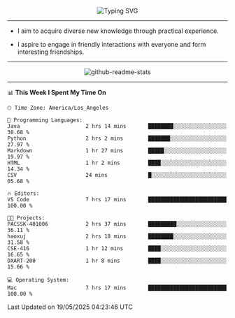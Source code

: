 <p align="center">
  <img src="https://readme-typing-svg.demolab.com?font=Fira+Code&weight=500&size=32&duration=2500&pause=1600&center=true&vCenter=true&random=false&width=1024&height=64&lines=Hi+there+%F0%9F%91%8B;I'm+delighted+you+could+make+it+here+%F0%9F%8E%89;I'm+Harry%2C+a+college+student+still+finding+my+way" alt="Typing SVG" />
</p>


---


- I aim to acquire diverse new knowledge through practical experience.

- I aspire to engage in friendly interactions with everyone and form interesting friendships.


---


<p align="center">
  <img src="https://github-readme-stats.vercel.app/api?username=Harry-Jing&show_icons=true" alt="github-readme-stats"/>
</p>


---

<!--START_SECTION:waka-->
📊 **This Week I Spent My Time On** 

```text
🕑︎ Time Zone: America/Los_Angeles

💬 Programming Languages: 
Java                     2 hrs 14 mins       ████████░░░░░░░░░░░░░░░░░   30.68 % 
Python                   2 hrs 2 mins        ███████░░░░░░░░░░░░░░░░░░   27.97 % 
Markdown                 1 hr 27 mins        █████░░░░░░░░░░░░░░░░░░░░   19.97 % 
HTML                     1 hr 2 mins         ████░░░░░░░░░░░░░░░░░░░░░   14.34 % 
CSV                      24 mins             █░░░░░░░░░░░░░░░░░░░░░░░░   05.68 % 

🔥 Editors: 
VS Code                  7 hrs 17 mins       █████████████████████████   100.00 % 

🐱‍💻 Projects: 
PACSSK-401006            2 hrs 37 mins       █████████░░░░░░░░░░░░░░░░   36.11 % 
haoxuj                   2 hrs 18 mins       ████████░░░░░░░░░░░░░░░░░   31.58 % 
CSE-416                  1 hr 12 mins        ████░░░░░░░░░░░░░░░░░░░░░   16.65 % 
DXART-200                1 hr 8 mins         ████░░░░░░░░░░░░░░░░░░░░░   15.66 % 

💻 Operating System: 
Mac                      7 hrs 17 mins       █████████████████████████   100.00 % 
```


 Last Updated on 19/05/2025 04:23:46 UTC
<!--END_SECTION:waka-->
